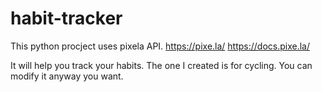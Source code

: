 # habit-tracker

This python procject uses pixela API. 
https://pixe.la/
https://docs.pixe.la/

It will help you track your habits. The one I created is for cycling. You can modify it anyway you want.
